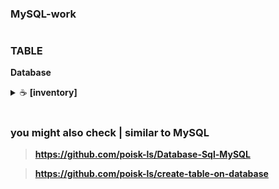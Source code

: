 ### MySQL-work
#
### TABLE

**Database**

<details>
    <summary>&#9749 <b>[inventory]</b></summary><br/>

<p><img src="https://github.com/poisk-ls/MySQL-work/blob/master/assets/table%20%5Binventory%5D/inventory%201.jpg" width="90%"/><img src="https://github.com/poisk-ls/MySQL-work/blob/master/assets/table%20%5Binventory%5D/inventory%202.jpg" width="90%"/></p>


</details>







#

### you might also check | similar to MySQL 

>**https://github.com/poisk-ls/Database-Sql-MySQL**

>**https://github.com/poisk-ls/create-table-on-database**


